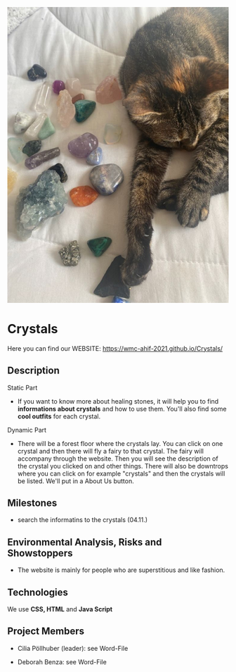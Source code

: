 
![Crystal](pic.jfif)
<h1> Crystals </h1>

Here you can find our WEBSITE: https://wmc-ahif-2021.github.io/Crystals/

<h2>Description</h2>


Static Part

* If you want to know more about healing stones, it will help you to find **informations about crystals** and how to use them. You'll also find some **cool outfits** for each crystal.

Dynamic Part

* There will be a forest floor where the crystals lay. You can click on one crystal and then there will fly a fairy to that crystal. The fairy will accompany through the website. Then you will see the description of the crystal you clicked on and other things. There will also be downtrops where you can click on for example "crystals" and then the crystals will be listed. We'll put in a About Us button.

<h2>Milestones</h2>

* search the informatins to the crystals (04.11.)

<h2> Environmental Analysis, Risks and Showstoppers </h2>


* The website is mainly for people who are superstitious and like fashion. 

<h2> Technologies </h2>

We use **CSS, HTML** and **Java Script**


<h2> Project Members </h2>

* Cilia Pöllhuber (leader): see Word-File

* Deborah Benza: see Word-File



